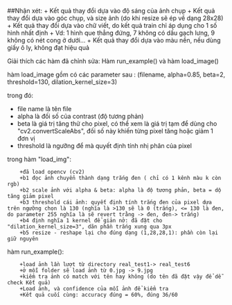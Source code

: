 ##Nhận xét:
    + Kết quả thay đổi dựa vào độ sáng của ảnh chụp
    + Kết quả thay đổi dựa vào góc chụp, và size ảnh (do khi resize sẽ ép về dạng 28x28)
    + Kết quả thay đổi dựa vào chữ viết, do kết quả train chỉ áp dụng cho 1 số hình nhất định
    +    Vd: 1 hình que thẳng đứng, 7 không có dấu gạch lưng, 9 không có nét cong ở dưới...
    + Kết quả thay đổi dựa vào màu nền, nếu dùng giấy ô ly, không đạt hiệu quả

Giải thích các hàm đã chỉnh sửa: Hàm run_example() và hàm load_image()

hàm load_image gồm có các parameter sau : (filename, alpha=0.85, beta=2, threshold=130, dilation_kernel_size=3)

trong đó: 
+ file name là tên file
+ alpha là đối số của contrast (độ tương phản)
+ beta là giá trị tăng thử cho pixel, có thể xem là giá trị tạm để dùng cho "cv2.convertScaleAbs", đối số này khiến từng pixel tăng hoặc giảm 1 đơn vị
+ threshold là ngưỡng để mà quyết định tính nhị phân của pixel

trong hàm "load_img":
```
    +đã load opencv (cv2)
    +b1 đọc ảnh chuyển thành dạng trắng đen ( chỉ có 1 kênh màu k còn rgb)
    +b2 scale ảnh với alpha & beta: alpha là độ tương phản, beta = dộ tăng giảm pixel
    +b3 threshold cái ảnh: quyết định tính trắng đen của pixel dựa trên ngưỡng chọn là 130 (nghĩa là >130 sẽ là 0 (trắng), <= 130 là đen, do parameter 255 nghĩa là sẽ revert trằng -> đen, đen-> trắng)
    +b4 định nghĩa 1 kernel để giản nở: đã đặt cho "dilation_kernel_size=3", dãn phần trắng xung qua 3px
    +b5 resize - reshape lại cho đúng dạng (1,28,28,1): phần còn lại giữ nguyên
```

hàm run_example():
```
    +load ảnh lần lượt từ directory real_test1-> real_test6
    +ở mỗi folder sẽ load ảnh từ 0.jpg -> 9.jpg
    +kiểm tra ảnh có match với tên hay không (do tên đã đặt vậy để dễ check Kết quả)
    +Load ảnh, và confidence của mỗi ảnh để kiểm tra
    +Kết quả cuối cùng: accuracy đúng = 60%, đúng 36/60
```